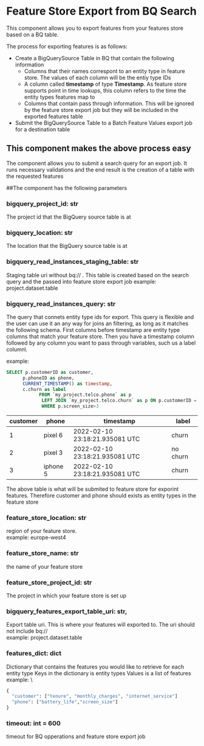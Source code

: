 # Feature Store Export from BQ Search

This component allows you to export features from your features store based on a BQ table.

The process for exporting features is as follows:
* Create a BigQuerySource Table in BQ that contain the following information
  * Columns that their names correspont to an entity type in feature store. The values of each column will be the entiy type IDs 
  * A column called **timestamp** of type **Timestamp**. As feature store supports point in time lookups, this column refers to the time the entity types features map to
  * Columns that contain pass through information. This will be ignored by the feature store export job but they will be included in the exported features table
* Submit the BigQuerySource Table to a Batch Feature Values export job for a destination table

## This component makes the above process easy
The component allows you to submit a search query for an export job. It runs necessary validations and the end result is
the creation of a table with the requested features

##The component has the following parameters

### bigquery_project_id: str
The project id that the BigQuery source table is at

### bigquery_location: str
The location that the BigQuery source table is at

### bigquery_read_instances_staging_table: str
Staging table uri without bq://
. This table is created based on the search query and the passed into feature store export job
example: project.dataset.table 

### bigquery_read_instances_query: str
The query that connets entity type ids for export.
This query is flexible and the user can use it an any way for joins an filtering, as long as it matches the following
schema. First columns before timestamp are entity type columns that match your feature store. Then you have a timestamp 
column followed by any column you want to pass through variables, such us a label column\

example:
```SQL
SELECT p.customerID as customer, 
      p.phoneID as phone, 
      CURRENT_TIMESTAMP() as timestamp, 
      c.churn as label
            FROM `my_project.telco.phone` as p
             LEFT JOIN `my_project.telco.churn` as p ON p.customerID = c.customerID  
             WHERE p.screen_size>3
```

| customer | phone    |  timestamp | label    | 
|----------|----------|---|----------|
| 1        | pixel 6  | 2022-02-10 23:18:21.935081 UTC  | churn    |
| 2        | pixel 3  | 2022-02-10 23:18:21.935081 UTC  | no churn |
| 3        | iphone 5 | 2022-02-10 23:18:21.935081 UTC  | churn    |

The above table is what will be submited to feature store for exporint features.
Therefore customer and phone should exists as entity types in the feature store

### feature_store_location: str
region of your feature store.\
example: europe-west4

### feature_store_name: str
the name of your feature store

### feature_store_project_id: str
The project in which your feature store is set up

### bigquery_features_export_table_uri: str,
Export table uri. This is where your features will exported to. The uri should not include bq://\
example: project.dataset.table

### features_dict: dict
Dictionary that contains the features you would like to retrieve for each entity type
Keys in the dictionary is entity types
Values is a list of features
\
example: \
```python
{
  "customer": ["tenure", "monthly_charges", "internet_service"]
  "phone": ["battery_life","screen_size"]
}
```

### timeout: int = 600
timeout for BQ opperations and feature store export job
